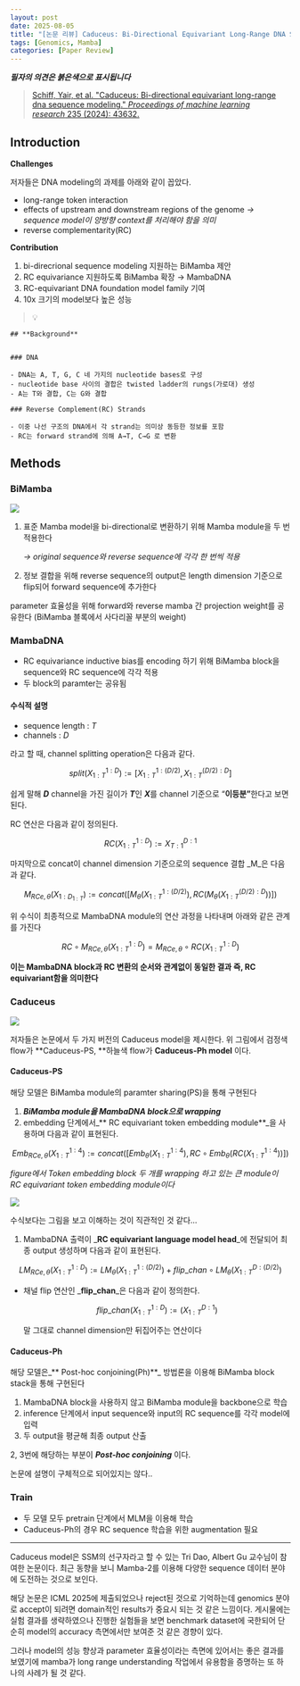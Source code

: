 ```yaml
---
layout: post
date: 2025-08-05
title: "[논문 리뷰] Caduceus: Bi-Directional Equivariant Long-Range DNA Sequence Modeling"
tags: [Genomics, Mamba]
categories: [Paper Review]
---
```


<span class="notion-red">_**필자의 의견은 붉은색으로 표시됩니다**_</span>


> [Schiff, Yair, et al. "Caduceus: Bi-directional equivariant long-range dna sequence modeling." ](https://pmc.ncbi.nlm.nih.gov/articles/PMC12189541/)[_Proceedings of machine learning research_](https://pmc.ncbi.nlm.nih.gov/articles/PMC12189541/)[ 235 (2024): 43632.](https://pmc.ncbi.nlm.nih.gov/articles/PMC12189541/)



## Introduction


**Challenges**


저자들은 DNA modeling의 과제를 아래와 같이 꼽았다.

- long-range token interaction
- effects of upstream and downstream regions of the genome 
_→ sequence model이 양방향 context를 처리해야 함을 의미_
- reverse complementarity(RC)

**Contribution**

1. bi-direcrional sequence modeling 지원하는 BiMamba 제안
1. RC equivariance 지원하도록 BiMamba 확장 → MambaDNA
1. RC-equivariant DNA foundation model family 기여
1. 10x 크기의 model보다 높은 성능

> 💡 


	## **Background**


	### DNA

	- DNA는 A, T, G, C 네 가지의 nucleotide bases로 구성
	- nucleotide base 사이의 결합은 twisted ladder의 rungs(가로대) 생성
	- A는 T와 결합, C는 G와 결합

	### Reverse Complement(RC) Strands

	- 이중 나선 구조의 DNA에서 각 strand는 의미상 동등한 정보를 포함
	- RC는 forward strand에 의해 A→T, C→G 로 변환


## Methods



### BiMamba


![](https://prod-files-secure.s3.us-west-2.amazonaws.com/542b861c-36a8-4051-84e5-8804b6728dba/2c247d59-7815-4980-99f0-8f0d21f445a7/image.png?X-Amz-Algorithm=AWS4-HMAC-SHA256&X-Amz-Content-Sha256=UNSIGNED-PAYLOAD&X-Amz-Credential=ASIAZI2LB466SEV64CM7%2F20250913%2Fus-west-2%2Fs3%2Faws4_request&X-Amz-Date=20250913T050120Z&X-Amz-Expires=3600&X-Amz-Security-Token=IQoJb3JpZ2luX2VjEMT%2F%2F%2F%2F%2F%2F%2F%2F%2F%2FwEaCXVzLXdlc3QtMiJHMEUCIQCfOH7Tk657yL1hJiSvzQU2L7QNhJRwvbsSMHHb1eL5WQIgQ2XC6at%2FNRmpz2Uk8HKU%2Byq8IWohrXbpMNe9Ck%2BCoN4q%2FwMIPRAAGgw2Mzc0MjMxODM4MDUiDPsOEeY0i0foNj2GOyrcA%2BXe0j4BKnf3FB33I9OaJ3N5Wg%2FeRdL1WO1Bczgo3JTQd87sSa45qNk48HRDM4N2uxWPk70Fkr4DZ2xuFpDajjGdZFSLJjnwufiXxxo8p3IjmjGVG4A3x2FmijOTqlmnhEg2k4YoQXDPHMTtIAyh0D4dOdt%2FtbsF5MA2JBvSOgO8RFYD6LfCVwTE1eD2%2BSMM7x1elRWdJndgTBKQzFxXzxJ7hgMTuLaOSpGtp9FGxenemuznxmabO8Bq8N8kLobrq0EX4kh3qwzhjYpibYDHtX%2BkHdhsdwBNjtePHvWWgoW0iXbC%2FKkooOE%2Bh5vVfsmMWd6KUXmT8bl%2F6457TPM0EUDU79JWZ05Ldj2c%2FXyvfz9l%2Fw88DnTgOnxTTvbiKDZ1%2FLUAkI96lWAhC1cD91pu2wvMnBnF7FQRssGDbsEhm%2BpgxZHHEETxI7e%2BvaGIQWtO3v4ADqE3cRx%2BuJU6wBAo%2BUiybOrj%2Btrje7gSm7ajuI%2FaMpnI4GbOK6qxqvuWyq73YA4ljqVRyxMe1IVJXDpk4L%2F26CxM9mW9NHMIwjAbQGzbvqWjw%2FrX0Q%2FZ6ewlbxJqJFH7G1f0C1lept3XfQt2bzmkFjn5nPPz3TMLUb0zU4XjTWB2gRNqhDs1c7KoMMHbk8YGOqUBFHzDNDZ1G1OhQ0rG3DB1A09MAMTWH50YBrYPENM8Fs9Ai61AM9c81PhLMnuZPWpdhuAeNUJn8Xx8%2FHxAkhBNpsVM4UxqouwZs60SHqpVIC22DE%2BTMtfhl4xjUhYqdRl6PXF2AzYYj2tPZFgcMEJCzP0eym1BPlXd1gHxcoxMmQalNPrEFo%2BxaW9aN5sSes8uaeqF048Nk5nnjjK0cgosftko0NjA&X-Amz-Signature=f675faed911424614b9933bb84a4e7f7c84a72efe21c0c58836bb1a9afe3509b&X-Amz-SignedHeaders=host&x-amz-checksum-mode=ENABLED&x-id=GetObject)

1. 표준 Mamba model을 bi-directional로 변환하기 위해 Mamba module을 두 번 적용한다

	_→ original sequence와 reverse sequence에 각각 한 번씩 적용_

1. 정보 결합을 위해 reverse sequence의 output은 length dimension 기준으로 flip되어 forward sequence에 추가한다

parameter 효율성을 위해 forward와 reverse mamba 간 projection weight를 공유한다 (BiMamba 블록에서 사다리꼴 부분의 weight)



### MambaDNA

- RC equivariance inductive bias를 encoding 하기 위해 BiMamba block을 sequence와 RC sequence에 각각 적용
- 두 block의 paramter는 공유됨


#### 수식적 설명

- sequence length : _T_
- channels : _D_

라고 할 때,  channel splitting operation은 다음과 같다.


$$
split(X^{1:D}_{1:T}):=[X^{1:(D/2)}_{1:T},X^{(D/2):D}_{1:T}]
$$


<span class="notion-red">쉽게 말해 </span><span class="notion-red">_**D**_</span><span class="notion-red"> channel을 가진 길이가 </span><span class="notion-red">_**T**_</span><span class="notion-red">인 </span><span class="notion-red">_**X**_</span><span class="notion-red">를 channel 기준으로 “</span><span class="notion-red">**이등분”**</span><span class="notion-red">한다고 보면 된다.</span>


RC 연산은 다음과 같이 정의된다.


$$
RC(X^{1:D}_{1:T}):=X^{D:1}_{T:1}
$$


마지막으로 concat이 channel dimension 기준으로의 sequence 결합 _M_은 다음과 같다.


$$
M_{RCe,\theta}(X_{1:D_{1:T}}):=concat([M_{\theta}(X^{1:(D/2)}_{1:T}),RC(M_{\theta}(X^{(D/2):D}_{1:T}))])
$$


위 수식이 최종적으로 MambaDNA module의 연산 과정을 나타내며 아래와 같은 관계를 가진다


$$
RC\circ M_{RCe,\theta}(X^{1:D}_{1:T}) = M_{RCe,\theta} \circ RC(X^{1:D}_{1:T})
$$


**이는 MambaDNA block과 RC 변환의 순서와 관계없이 동일한 결과 즉, RC equivariant함을 의미한다**



### Caduceus


![](https://prod-files-secure.s3.us-west-2.amazonaws.com/542b861c-36a8-4051-84e5-8804b6728dba/f94a60d7-8145-473b-aef9-7c68d3ec604a/image.png?X-Amz-Algorithm=AWS4-HMAC-SHA256&X-Amz-Content-Sha256=UNSIGNED-PAYLOAD&X-Amz-Credential=ASIAZI2LB466SEV64CM7%2F20250913%2Fus-west-2%2Fs3%2Faws4_request&X-Amz-Date=20250913T050121Z&X-Amz-Expires=3600&X-Amz-Security-Token=IQoJb3JpZ2luX2VjEMT%2F%2F%2F%2F%2F%2F%2F%2F%2F%2FwEaCXVzLXdlc3QtMiJHMEUCIQCfOH7Tk657yL1hJiSvzQU2L7QNhJRwvbsSMHHb1eL5WQIgQ2XC6at%2FNRmpz2Uk8HKU%2Byq8IWohrXbpMNe9Ck%2BCoN4q%2FwMIPRAAGgw2Mzc0MjMxODM4MDUiDPsOEeY0i0foNj2GOyrcA%2BXe0j4BKnf3FB33I9OaJ3N5Wg%2FeRdL1WO1Bczgo3JTQd87sSa45qNk48HRDM4N2uxWPk70Fkr4DZ2xuFpDajjGdZFSLJjnwufiXxxo8p3IjmjGVG4A3x2FmijOTqlmnhEg2k4YoQXDPHMTtIAyh0D4dOdt%2FtbsF5MA2JBvSOgO8RFYD6LfCVwTE1eD2%2BSMM7x1elRWdJndgTBKQzFxXzxJ7hgMTuLaOSpGtp9FGxenemuznxmabO8Bq8N8kLobrq0EX4kh3qwzhjYpibYDHtX%2BkHdhsdwBNjtePHvWWgoW0iXbC%2FKkooOE%2Bh5vVfsmMWd6KUXmT8bl%2F6457TPM0EUDU79JWZ05Ldj2c%2FXyvfz9l%2Fw88DnTgOnxTTvbiKDZ1%2FLUAkI96lWAhC1cD91pu2wvMnBnF7FQRssGDbsEhm%2BpgxZHHEETxI7e%2BvaGIQWtO3v4ADqE3cRx%2BuJU6wBAo%2BUiybOrj%2Btrje7gSm7ajuI%2FaMpnI4GbOK6qxqvuWyq73YA4ljqVRyxMe1IVJXDpk4L%2F26CxM9mW9NHMIwjAbQGzbvqWjw%2FrX0Q%2FZ6ewlbxJqJFH7G1f0C1lept3XfQt2bzmkFjn5nPPz3TMLUb0zU4XjTWB2gRNqhDs1c7KoMMHbk8YGOqUBFHzDNDZ1G1OhQ0rG3DB1A09MAMTWH50YBrYPENM8Fs9Ai61AM9c81PhLMnuZPWpdhuAeNUJn8Xx8%2FHxAkhBNpsVM4UxqouwZs60SHqpVIC22DE%2BTMtfhl4xjUhYqdRl6PXF2AzYYj2tPZFgcMEJCzP0eym1BPlXd1gHxcoxMmQalNPrEFo%2BxaW9aN5sSes8uaeqF048Nk5nnjjK0cgosftko0NjA&X-Amz-Signature=ab7cb07f12318ad5e52e64ef272b4279d1cf00c54fc4b95bf574dd170c09df24&X-Amz-SignedHeaders=host&x-amz-checksum-mode=ENABLED&x-id=GetObject)


저자들은 논문에서 두 가지 버전의 Caduceus model을 제시한다. 위 그림에서 검정색 flow가 **Caduceus-PS, **하늘색 flow가 **Caduceus-Ph model** 이다.



#### Caduceus-PS


해당 모델은 BiMamba module의 paramter sharing(PS)을 통해 구현된다

1. _**BiMamba module을 MambaDNA block으로 wrapping**_
1. embedding 단계에서_** RC equivariant token embedding module**_을 사용하며 다음과 같이 표현된다.

$$
Emb_{RCe,\theta}(X^{1:4}_{1:T}):=concat([Emb_{\theta}(X^{1:4}_{1:T}),RC \circ Emb_{\theta}(RC(X^{1:4}_{1:T}))])
$$


_figure에서 Token embedding block 두 개를 wrapping 하고 있는 큰 module이 RC equivariant token embedding module이다_


![](https://prod-files-secure.s3.us-west-2.amazonaws.com/542b861c-36a8-4051-84e5-8804b6728dba/b175e4da-71eb-4e91-8c23-a06dabe673c9/image.png?X-Amz-Algorithm=AWS4-HMAC-SHA256&X-Amz-Content-Sha256=UNSIGNED-PAYLOAD&X-Amz-Credential=ASIAZI2LB466SEV64CM7%2F20250913%2Fus-west-2%2Fs3%2Faws4_request&X-Amz-Date=20250913T050121Z&X-Amz-Expires=3600&X-Amz-Security-Token=IQoJb3JpZ2luX2VjEMT%2F%2F%2F%2F%2F%2F%2F%2F%2F%2FwEaCXVzLXdlc3QtMiJHMEUCIQCfOH7Tk657yL1hJiSvzQU2L7QNhJRwvbsSMHHb1eL5WQIgQ2XC6at%2FNRmpz2Uk8HKU%2Byq8IWohrXbpMNe9Ck%2BCoN4q%2FwMIPRAAGgw2Mzc0MjMxODM4MDUiDPsOEeY0i0foNj2GOyrcA%2BXe0j4BKnf3FB33I9OaJ3N5Wg%2FeRdL1WO1Bczgo3JTQd87sSa45qNk48HRDM4N2uxWPk70Fkr4DZ2xuFpDajjGdZFSLJjnwufiXxxo8p3IjmjGVG4A3x2FmijOTqlmnhEg2k4YoQXDPHMTtIAyh0D4dOdt%2FtbsF5MA2JBvSOgO8RFYD6LfCVwTE1eD2%2BSMM7x1elRWdJndgTBKQzFxXzxJ7hgMTuLaOSpGtp9FGxenemuznxmabO8Bq8N8kLobrq0EX4kh3qwzhjYpibYDHtX%2BkHdhsdwBNjtePHvWWgoW0iXbC%2FKkooOE%2Bh5vVfsmMWd6KUXmT8bl%2F6457TPM0EUDU79JWZ05Ldj2c%2FXyvfz9l%2Fw88DnTgOnxTTvbiKDZ1%2FLUAkI96lWAhC1cD91pu2wvMnBnF7FQRssGDbsEhm%2BpgxZHHEETxI7e%2BvaGIQWtO3v4ADqE3cRx%2BuJU6wBAo%2BUiybOrj%2Btrje7gSm7ajuI%2FaMpnI4GbOK6qxqvuWyq73YA4ljqVRyxMe1IVJXDpk4L%2F26CxM9mW9NHMIwjAbQGzbvqWjw%2FrX0Q%2FZ6ewlbxJqJFH7G1f0C1lept3XfQt2bzmkFjn5nPPz3TMLUb0zU4XjTWB2gRNqhDs1c7KoMMHbk8YGOqUBFHzDNDZ1G1OhQ0rG3DB1A09MAMTWH50YBrYPENM8Fs9Ai61AM9c81PhLMnuZPWpdhuAeNUJn8Xx8%2FHxAkhBNpsVM4UxqouwZs60SHqpVIC22DE%2BTMtfhl4xjUhYqdRl6PXF2AzYYj2tPZFgcMEJCzP0eym1BPlXd1gHxcoxMmQalNPrEFo%2BxaW9aN5sSes8uaeqF048Nk5nnjjK0cgosftko0NjA&X-Amz-Signature=9e237f130bfdc82eacd255a66d09d5380b93074454a6c4ebd632d67dba567eb7&X-Amz-SignedHeaders=host&x-amz-checksum-mode=ENABLED&x-id=GetObject)


<span class="notion-red">수식보다는 그림을 보고 이해하는 것이 직관적인 것 같다…</span>

1. MambaDNA 출력이 _**RC equivariant language model head**_에 전달되어 최종 output 생성하며 다음과 같이 표현된다.

$$
LM_{RCe,\theta}(X^{1:D}_{1:T}):= LM_{\theta}(X^{1:(D/2)}_{1:T})+flip\_chan\circ LM_{\theta}(X^{D:(D/2)}_{1:T})
$$

- 채널 flip 연산인 _**flip\_chan**_은 다음과 같이 정의한다.

	$$
	flip\_chan(X^{1:D}_{1:T}):=(X^{D:1}_{1:T})
	$$


	말 그대로 channel dimension만 뒤집어주는 연산이다



#### Caduceus-Ph


해당 모델은_** Post-hoc conjoining(Ph)**_ 방법론을 이용해 BiMamba block stack을 통해 구현된다

1. MambaDNA block을 사용하지 않고 BiMamba module을 backbone으로 학습
1. inference 단계에서 input sequence와 input의 RC sequence를 각각 model에 입력
1. 두 output을 평균해 최종 output 산출

2, 3번에 해당하는 부분이 _**Post-hoc conjoining**_ 이다.


<span class="notion-red">논문에 설명이 구체적으로 되어있지는 않다..</span>



### Train

- 두 모델 모두 pretrain 단계에서 MLM을 이용해 학습
- Caduceus-Ph의 경우 RC sequence 학습을 위한 augmentation 필요

---


<span class="notion-red">Caduceus model은 SSM의 선구자라고 할 수 있는 Tri Dao, Albert Gu 교수님이 참여한 논문이다. 최근 동향을 보니 Mamba-2를 이용해 다양한 sequence 데이터 분야에 도전하는 것으로 보인다.</span>


<span class="notion-red">해당 논문은 ICML 2025에 제출되었으나 reject된 것으로 기억하는데 genomics 분야로 accept이 되려면 domain적인 results가 중요시 되는 것 같은 느낌이다. 게시물에는 실험 결과를 생략하였으나 진행한 실험들을 보면 benchmark dataset에 국한되어 단순히 model의 accuracy 측면에서만 보여준 것 같은 경향이 있다.</span>


<span class="notion-red">그러나 model의 성능 향상과 parameter 효율성이라는 측면에 있어서는 좋은 결과를 보였기에 mamba가 long range understanding 작업에서 유용함을 증명하는 또 하나의 사례가 될 것 같다.</span>

